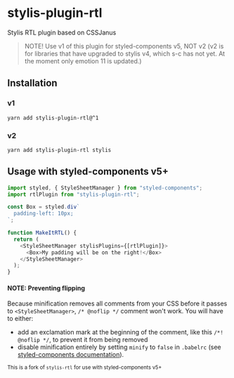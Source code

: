 # stylis-plugin-rtl

Stylis RTL plugin based on CSSJanus

> NOTE! Use v1 of this plugin for styled-components v5, NOT v2 (v2 is for libraries that have upgraded to stylis v4, which s-c has not yet. At the moment only emotion 11 is updated.)

## Installation

### v1

```shell
yarn add stylis-plugin-rtl@^1
```

### v2

```shell
yarn add stylis-plugin-rtl stylis
```

## Usage with styled-components v5+

```javascript
import styled, { StyleSheetManager } from "styled-components";
import rtlPlugin from "stylis-plugin-rtl";

const Box = styled.div`
  padding-left: 10px;
`;

function MakeItRTL() {
  return (
    <StyleSheetManager stylisPlugins={[rtlPlugin]}>
      <Box>My padding will be on the right!</Box>
    </StyleSheetManager>
  );
}
```

#### NOTE: Preventing flipping

Because minification removes all comments from your CSS before it passes to `<StyleSheetManager>`, `/* @noflip */` comment won't work. 
You will have to either:
- add an exclamation mark at the beginning of the comment, like this  `/*! @noflip */`, to prevent it from being removed
- disable minification entirely by setting `minify` to `false` in `.babelrc` (see [styled-components documentation](https://styled-components.com/docs/tooling#minification)).

<small>This is a fork of `stylis-rtl` for use with styled-components v5+</small>